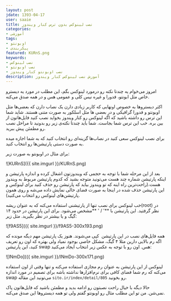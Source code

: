 ```yaml
---
layout: post
jdate: 1393-04-17
user: saaie
title: نصب لینوکس بدون ترس کنار ویندوز
categories:
- آموزشی
tags:
- اوبونتو
- پیکربندی
featured: KURnS.png
keywords:
- نصب لینوکس
- نصب اوبونتو
- نصب اوبونتو کنار ویندوز
description: آموزش نصب لینوکس کنار ویندوز
---
```


امروز می‌خوام یه چندتا نکته رو درمورد لینوکس بگم، این مطلب در مورد یه دیسترو خاص مثل ابونتو، فدورا و غیره نیس کلی و عمومی هس و در همه صدق می‌کنه.

اکثر دیستروها به خصوص اونهایی که کاربر زیادی دارن یک نصاب دارن که بعضی‌ها مثل اوبونتو و فدورا گرافیکی و در بعضی ها مثل اسلکور به صورت متنی هستند. شاید شما این ترس رو داشته باشید که اگه لینوکس رو کنار ویندوز بخواید نصب کنید فایل‌هاتون از بین بره. خب این ترس شما بجاست. شما باید چندتا نکته‌ی زیر رو بدونید تا مراحل نصب رو مطمئن پیش ببرید.

برای نصب لینوکس سعی کنید در نصاب‌ها گزینه‌ای رو انتخاب کنید که به شما اجازه میده به صورت دستی پارتیشن‌ها رو انتخاب کنید.

برای مثال در اوبونتو به صورت زیر:

![KURnS]({{ site.imgurl }}/KURnS.png)

بعد از این مرحله شما با توجه به حجمی که ویندوزتون اشغال کرده و اندازه پارتیشن و اینکه پارتیشن شماره چند هست می‌تونید متوجه بشید که کدوم پارتیشن مربوط به ویندوز هست.(راحت‌ترین راه اینه که تو ویندوز بیاید که پارتیشن رو حذف کنید برای لینوکس و این پارتیشن حذف شده در اینجا به صورت فضای خالی نمایش داده می‌شه و روی همون پارتیشن‌های لینوکس رو انتخاب می‌کنید).

خب لینوکس برای نصب تنها از پارتیشنی استفاده می‌کنه که به عنوان ریشه(root) در نظر گرفتید. این پارتیشن با **' / ' **مشخص می‌شود. برای این پارتیشن در حدود ۱۴ گیگ و یا بیشتر در نظر بگیرید. مثل زیر:

![f9AS5]({{ site.imgurl }}/f9AS5-300x193.png)

همه فایل‌های نصب در این پارتیشن  کپی می‌شوند. هنوز یک پارتیشن مهم دیگه مونده که اگه رم بالایی دارین مثلا ۴ گیگ، مشکل خاصی بوجود نمیاد ولی بهتره که اون رو تعریف کنید، این پارتیشن swap هس. اون رو با توجه به عکس زیر انتخاب ایجاد می‌کنید:

![lNmDo]({{ site.imgurl }}/lNmDo-300x171.png)

لینوکس از این پارتیشن به عنوان رم مجازی استفاده می‌کنه و تنها وقتی از اون استفاده می‌کنه که رم شما فضای کافی برای نرم‌افزارها نداشته باشه برای تصمیم در مورد اندازه swap می‌تونید این مقاله `sito.ir/index/detail/805` رو بخونید.

حالا دیگه با خیال راحت نصبتون رو ادامه بدید و مطمئن باشید که فایل‌هاتون پاک نمی‌شن. من تو این مطلب مثال رو اوبونتو گفتم ولی تو همه دیستروها این صدق می‌کنه.